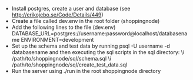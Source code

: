 * Install postgres, create a user and database (see http://erikojebo.se/Code/Details/449)
* Create a file called dev.env in the root folder (shoppingnode)
* Add the following lines to the file (dev.env)
  DATABASE_URL=postgres://username:password@localhost/databasename
  ENVIRONMENT=development
* Set up the schema and test data by running
  psql -U username -d databasename
  and then executing the sql scripts in the sql directory:
  \i /path/to/shoppingnode/sql/schema.sql
  \i /path/to/shoppingnode/sql/create_test_data.sql
* Run the server using ./run in the root shoppingnode directory
